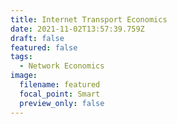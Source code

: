 ```yaml
---
title: Internet Transport Economics
date: 2021-11-02T13:57:39.759Z
draft: false
featured: false
tags:
  - Network Economics
image:
  filename: featured
  focal_point: Smart
  preview_only: false
---
```

